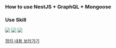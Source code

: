 ### How to use NestJS + GraphQL + Mongoose

### Use Skill

<img src="https://img.shields.io/badge/NestJS-E0234E?style=flat-square&logo=NestJS&logoColor=white"/>  <img src="https://img.shields.io/badge/GraphQL-E10098?style=flat-square&logo=GraphQL&logoColor=white"/>  <img src="https://img.shields.io/badge/MongoDB-47A248?style=flat-square&logo=MongoDB&logoColor=white"/>

[정리 내용 보러가기](https://velog.io/@kylie_03/Nest-JS-GraphQL-Mongoose-%EC%84%9C%EB%B2%84-%EA%B5%AC%EC%B6%95%ED%95%98%EA%B8%B0)
